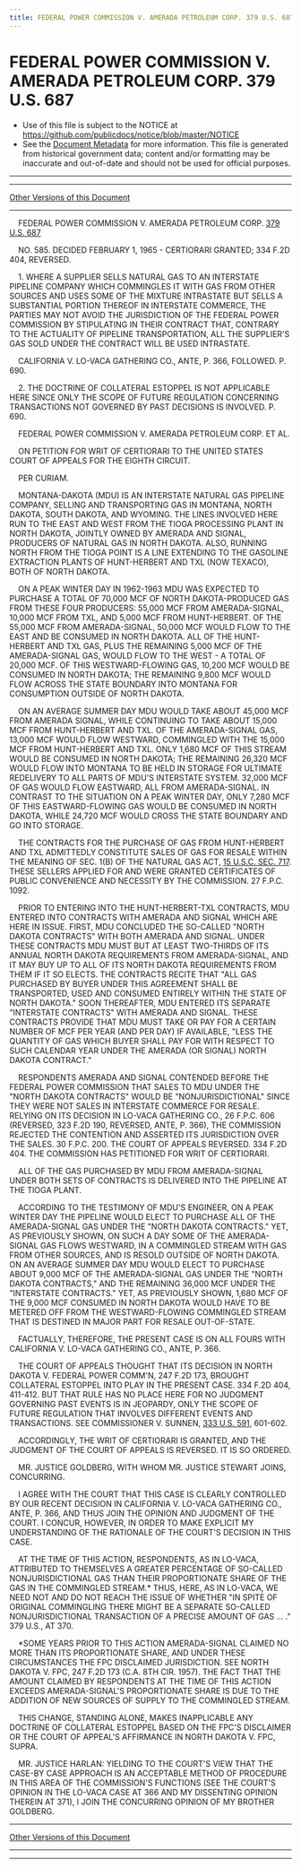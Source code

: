 ```yaml
---
title: FEDERAL POWER COMMISSION V. AMERADA PETROLEUM CORP. 379 U.S. 687
---
```


# FEDERAL POWER COMMISSION V. AMERADA PETROLEUM CORP. 379 U.S. 687

* Use of this file is subject to the NOTICE at https://github.com/publicdocs/notice/blob/master/NOTICE
* See the [Document Metadata](../../../index.md) for more information.
  This file is generated from historical government data; content and/or formatting may be inaccurate and out-of-date and should not be used for official purposes.

----------
----------

[Other Versions of this Document](https://publicdocs.github.io/go/links?ns=uslm-x&ref=%2Fus%2Fcourts%2Fscotus%2FusReporter%2F379%2F687)

----------

    FEDERAL POWER COMMISSION V. AMERADA PETROLEUM CORP. [379 U.S. 687][/us/courts/scotus/usReporter/379/687]

    NO. 585.  DECIDED FEBRUARY 1, 1965 - CERTIORARI GRANTED; 334 F.2D 404, REVERSED.

    1.  WHERE A SUPPLIER SELLS NATURAL GAS TO AN INTERSTATE PIPELINE COMPANY WHICH COMMINGLES IT WITH GAS FROM OTHER SOURCES AND USES SOME OF THE MIXTURE INTRASTATE BUT SELLS A SUBSTANTIAL PORTION THEREOF IN INTERSTATE COMMERCE, THE PARTIES MAY NOT AVOID THE JURISDICTION OF THE FEDERAL POWER COMMISSION BY STIPULATING IN THEIR CONTRACT THAT, CONTRARY TO THE ACTUALITY OF PIPELINE TRANSPORTATION, ALL THE SUPPLIER'S GAS SOLD UNDER THE CONTRACT WILL BE USED INTRASTATE.

    CALIFORNIA V. LO-VACA GATHERING CO., ANTE, P. 366, FOLLOWED.  P. 690.

    2.  THE DOCTRINE OF COLLATERAL ESTOPPEL IS NOT APPLICABLE HERE SINCE ONLY THE SCOPE OF FUTURE REGULATION CONCERNING TRANSACTIONS NOT GOVERNED BY PAST DECISIONS IS INVOLVED.  P. 690.

    FEDERAL POWER COMMISSION V. AMERADA PETROLEUM CORP. ET AL.

    ON PETITION FOR WRIT OF CERTIORARI TO THE UNITED STATES COURT OF APPEALS FOR THE EIGHTH CIRCUIT.

    PER CURIAM.

    MONTANA-DAKOTA (MDU) IS AN INTERSTATE NATURAL GAS PIPELINE COMPANY, SELLING AND TRANSPORTING GAS IN MONTANA, NORTH DAKOTA, SOUTH DAKOTA, AND WYOMING.  THE LINES INVOLVED HERE RUN TO THE EAST AND WEST FROM THE TIOGA PROCESSING PLANT IN NORTH DAKOTA, JOINTLY OWNED BY AMERADA AND SIGNAL, PRODUCERS OF NATURAL GAS IN NORTH DAKOTA.  ALSO, RUNNING NORTH FROM THE TIOGA POINT IS A LINE EXTENDING TO THE GASOLINE EXTRACTION PLANTS OF HUNT-HERBERT AND TXL (NOW TEXACO), BOTH OF NORTH DAKOTA.

    ON A PEAK WINTER DAY IN 1962-1963 MDU WAS EXPECTED TO PURCHASE A TOTAL OF 70,000 MCF OF NORTH DAKOTA-PRODUCED GAS FROM THESE FOUR PRODUCERS:  55,000 MCF FROM AMERADA-SIGNAL, 10,000 MCF FROM TXL, AND 5,000 MCF FROM HUNT-HERBERT.  OF THE 55,000 MCF FROM AMERADA-SIGNAL, 50,000 MCF WOULD FLOW TO THE EAST AND BE CONSUMED IN NORTH DAKOTA.  ALL OF THE HUNT-HERBERT AND TXL GAS, PLUS THE REMAINING 5,000 MCF OF THE AMERADA-SIGNAL GAS, WOULD FLOW TO THE WEST - A TOTAL OF 20,000 MCF.  OF THIS WESTWARD-FLOWING GAS, 10,200 MCF WOULD BE CONSUMED IN NORTH DAKOTA; THE REMAINING 9,800 MCF WOULD FLOW ACROSS THE STATE BOUNDARY INTO MONTANA FOR CONSUMPTION OUTSIDE OF NORTH DAKOTA.

    ON AN AVERAGE SUMMER DAY MDU WOULD TAKE ABOUT 45,000 MCF FROM AMERADA SIGNAL, WHILE CONTINUING TO TAKE ABOUT 15,000 MCF FROM HUNT-HERBERT AND TXL.  OF THE AMERADA-SIGNAL GAS, 13,000 MCF WOULD FLOW WESTWARD, COMMINGLED WITH THE 15,000 MCF FROM HUNT-HERBERT AND TXL.  ONLY 1,680 MCF OF THIS STREAM WOULD BE CONSUMED IN NORTH DAKOTA; THE REMAINING 26,320 MCF WOULD FLOW INTO MONTANA TO BE HELD IN STORAGE FOR ULTIMATE REDELIVERY TO ALL PARTS OF MDU'S INTERSTATE SYSTEM.  32,000 MCF OF GAS WOULD FLOW EASTWARD, ALL FROM AMERADA-SIGNAL.  IN CONTRAST TO THE SITUATION ON A PEAK WINTER DAY, ONLY 7,280 MCF OF THIS EASTWARD-FLOWING GAS WOULD BE CONSUMED IN NORTH DAKOTA, WHILE 24,720 MCF WOULD CROSS THE STATE BOUNDARY AND GO INTO STORAGE.

    THE CONTRACTS FOR THE PURCHASE OF GAS FROM HUNT-HERBERT AND TXL ADMITTEDLY CONSTITUTE SALES OF GAS FOR RESALE WITHIN THE MEANING OF SEC. 1(B) OF THE NATURAL GAS ACT, [15 U.S.C.  SEC. 717][/us/usc/t15/s717].  THESE SELLERS APPLIED FOR AND WERE GRANTED CERTIFICATES OF PUBLIC CONVENIENCE AND NECESSITY BY THE COMMISSION.  27 F.P.C. 1092.

    PRIOR TO ENTERING INTO THE HUNT-HERBERT-TXL CONTRACTS, MDU ENTERED INTO CONTRACTS WITH AMERADA AND SIGNAL WHICH ARE HERE IN ISSUE.  FIRST, MDU CONCLUDED THE SO-CALLED "NORTH DAKOTA CONTRACTS" WITH BOTH AMERADA AND SIGNAL.  UNDER THESE CONTRACTS MDU MUST BUT AT LEAST TWO-THIRDS OF ITS ANNUAL NORTH DAKOTA REQUIREMENTS FROM AMERADA-SIGNAL, AND IT MAY BUY UP TO ALL OF ITS NORTH DAKOTA REQUIREMENTS FROM THEM IF IT SO ELECTS.  THE CONTRACTS RECITE THAT "ALL GAS PURCHASED BY BUYER UNDER THIS AGREEMENT SHALL BE TRANSPORTED, USED AND CONSUMED ENTIRELY WITHIN THE STATE OF NORTH DAKOTA."  SOON THEREAFTER, MDU ENTERED ITS SEPARATE "INTERSTATE CONTRACTS" WITH AMERADA AND SIGNAL.  THESE CONTRACTS PROVIDE THAT MDU MUST TAKE OR PAY FOR A CERTAIN NUMBER OF MCF PER YEAR (AND PER DAY) IF AVAILABLE, "LESS THE QUANTITY OF GAS WHICH BUYER SHALL PAY FOR WITH RESPECT TO SUCH CALENDAR YEAR UNDER THE AMERADA (OR SIGNAL) NORTH DAKOTA CONTRACT."

    RESPONDENTS AMERADA AND SIGNAL CONTENDED BEFORE THE FEDERAL POWER COMMISSION THAT SALES TO MDU UNDER THE "NORTH DAKOTA CONTRACTS" WOULD BE "NONJURISDICTIONAL" SINCE THEY WERE NOT SALES IN INTERSTATE COMMERCE FOR RESALE.  RELYING ON ITS DECISION IN LO-VACA GATHERING CO., 26 F.P.C. 606 (REVERSED, 323 F.2D 190, REVERSED, ANTE, P. 366), THE COMMISSION REJECTED THE CONTENTION AND ASSERTED ITS JURISDICTION OVER THE SALES.  30 F.P.C. 200.  THE COURT OF APPEALS REVERSED.  334 F.2D 404.  THE COMMISSION HAS PETITIONED FOR WRIT OF CERTIORARI.

    ALL OF THE GAS PURCHASED BY MDU FROM AMERADA-SIGNAL UNDER BOTH SETS OF CONTRACTS IS DELIVERED INTO THE PIPELINE AT THE TIOGA PLANT.

    ACCORDING TO THE TESTIMONY OF MDU'S ENGINEER, ON A PEAK WINTER DAY THE PIPELINE WOULD ELECT TO PURCHASE ALL OF THE AMERADA-SIGNAL GAS UNDER THE "NORTH DAKOTA CONTRACTS."  YET, AS PREVIOUSLY SHOWN, ON SUCH A DAY SOME OF THE AMERADA-SIGNAL GAS FLOWS WESTWARD, IN A COMMINGLED STREAM WITH GAS FROM OTHER SOURCES, AND IS RESOLD OUTSIDE OF NORTH DAKOTA.  ON AN AVERAGE SUMMER DAY MDU WOULD ELECT TO PURCHASE ABOUT 9,000 MCF OF THE AMERADA-SIGNAL GAS UNDER THE "NORTH DAKOTA CONTRACTS," AND THE REMAINING 36,000 MCF UNDER THE "INTERSTATE CONTRACTS."  YET, AS PREVIOUSLY SHOWN, 1,680 MCF OF THE 9,000 MCF CONSUMED IN NORTH DAKOTA WOULD HAVE TO BE METERED OFF FROM THE WESTWARD-FLOWING COMMINGLED STREAM THAT IS DESTINED IN MAJOR PART FOR RESALE OUT-OF-STATE.

    FACTUALLY, THEREFORE, THE PRESENT CASE IS ON ALL FOURS WITH CALIFORNIA V. LO-VACA GATHERING CO., ANTE, P. 366.

    THE COURT OF APPEALS THOUGHT THAT ITS DECISION IN NORTH DAKOTA V. FEDERAL POWER COMM'N, 247 F.2D 173, BROUGHT COLLATERAL ESTOPPEL INTO PLAY IN THE PRESENT CASE.  334 F.2D 404, 411-412.  BUT THAT RULE HAS NO PLACE HERE FOR NO JUDGMENT GOVERNING PAST EVENTS IS IN JEOPARDY, ONLY THE SCOPE OF FUTURE REGULATION THAT INVOLVES DIFFERENT EVENTS AND TRANSACTIONS.  SEE COMMISSIONER V. SUNNEN, [333 U.S. 591][/us/courts/scotus/usReporter/333/591], 601-602.

    ACCORDINGLY, THE WRIT OF CERTIORARI IS GRANTED, AND THE JUDGMENT OF THE COURT OF APPEALS IS REVERSED.  IT IS SO ORDERED.

    MR. JUSTICE GOLDBERG, WITH WHOM MR. JUSTICE STEWART JOINS, CONCURRING.

    I AGREE WITH THE COURT THAT THIS CASE IS CLEARLY CONTROLLED BY OUR RECENT DECISION IN CALIFORNIA V. LO-VACA GATHERING CO., ANTE, P. 366, AND THUS JOIN THE OPINION AND JUDGMENT OF THE COURT.  I CONCUR, HOWEVER, IN ORDER TO MAKE EXPLICIT MY UNDERSTANDING OF THE RATIONALE OF THE COURT'S DECISION IN THIS CASE.

    AT THE TIME OF THIS ACTION, RESPONDENTS, AS IN LO-VACA, ATTRIBUTED TO THEMSELVES A GREATER PERCENTAGE OF SO-CALLED NONJURISDICTIONAL GAS THAN THEIR PROPORTIONATE SHARE OF THE GAS IN THE COMMINGLED STREAM.\*  THUS, HERE, AS IN LO-VACA, WE NEED NOT AND DO NOT REACH THE ISSUE OF WHETHER "IN SPITE OF ORIGINAL COMMINGLING THERE MIGHT BE A SEPARATE SO-CALLED NONJURISDICTIONAL TRANSACTION OF A PRECISE AMOUNT OF GAS  ...  ."  379 U.S., AT 370.

    \*SOME YEARS PRIOR TO THIS ACTION AMERADA-SIGNAL CLAIMED NO MORE THAN ITS PROPORTIONATE SHARE, AND UNDER THESE CIRCUMSTANCES THE FPC DISCLAIMED JURISDICTION.  SEE NORTH DAKOTA V. FPC, 247 F.2D 173 (C.A. 8TH CIR. 1957).  THE FACT THAT THE AMOUNT CLAIMED BY RESPONDENTS AT THE TIME OF THIS ACTION EXCEEDS AMERADA-SIGNAL'S PROPORTIONATE SHARE IS DUE TO THE ADDITION OF NEW SOURCES OF SUPPLY TO THE COMMINGLED STREAM.

    THIS CHANGE, STANDING ALONE, MAKES INAPPLICABLE ANY DOCTRINE OF COLLATERAL ESTOPPEL BASED ON THE FPC'S DISCLAIMER OR THE COURT OF APPEAL'S AFFIRMANCE IN NORTH DAKOTA V. FPC, SUPRA.

    MR. JUSTICE HARLAN: YIELDING TO THE COURT'S VIEW THAT THE CASE-BY CASE APPROACH IS AN ACCEPTABLE METHOD OF PROCEDURE IN THIS AREA OF THE COMMISSION'S FUNCTIONS (SEE THE COURT'S OPINION IN THE LO-VACA CASE AT 366 AND MY DISSENTING OPINION THEREIN AT 371), I JOIN THE CONCURRING OPINION OF MY BROTHER GOLDBERG.

----------

[Other Versions of this Document](https://publicdocs.github.io/go/links?ns=uslm-x&ref=%2Fus%2Fcourts%2Fscotus%2FusReporter%2F379%2F687)

----------
----------

[/us/courts/scotus/usReporter/379/687]: https://publicdocs.github.io/go/links?ns=uslm-x&ref=%2Fus%2Fcourts%2Fscotus%2FusReporter%2F379%2F687
[/us/usc/t15/s717]: https://publicdocs.github.io/go/links?ns=uslm&ref=%2Fus%2Fusc%2Ft15%2Fs717
[/us/courts/scotus/usReporter/333/591]: https://publicdocs.github.io/go/links?ns=uslm-x&ref=%2Fus%2Fcourts%2Fscotus%2FusReporter%2F333%2F591


